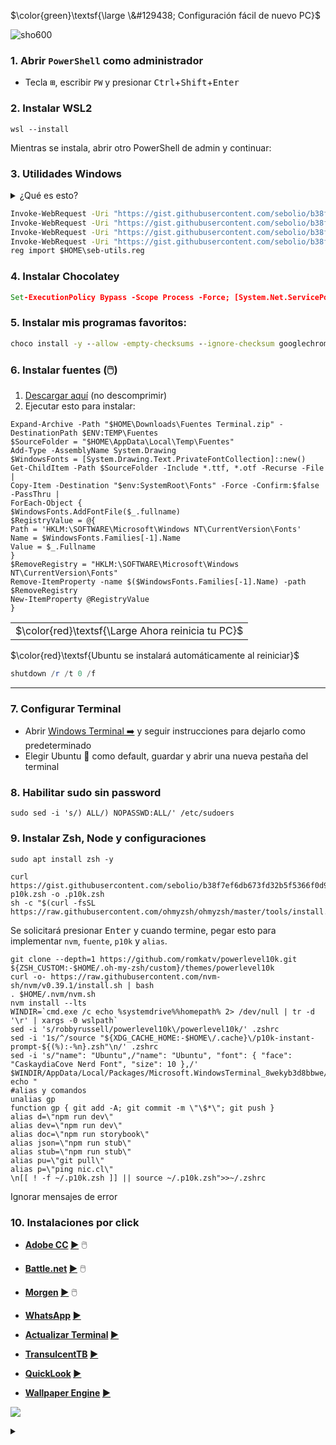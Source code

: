 $\color{green}\textsf{\large \&#129438; Configuración fácil de nuevo PC}$ 

![sho600](https://user-images.githubusercontent.com/197329/234124658-535eade7-84a6-43d4-a333-7ca90109d092.png)

### 1. Abrir `PowerShell` como administrador
* Tecla <kbd>⊞</kbd>, escribir `PW` y presionar <kbd>Ctrl</kbd>+<kbd>Shift</kbd>+<kbd>Enter</kbd>

### 2. Instalar **WSL2**
```
wsl --install
```

Mientras se instala, abrir otro PowerShell de admin y continuar:

### 3. Utilidades Windows
<details>
<summary>¿Qué es esto?</summary>

**Son 3 archivos que se copiarán en tu $HOME (C:\Users\...)**

| Archivo | Descripción |
|-|-|
| choko.bat | Permite ejecutar `choko <programa>` para instalar programa desde Chocolatey, el cual pedirá permisos de administración
| shoko.bat | Permite hacer búsquedas de programas con `shoko <texto>`
| .wslconfig | Configura WSL para usar máximo 8gb de RAM
| seb.reg | Modifica el registro de windows para: <br>👉 Mostrar opción "Administrador de tareas" en click secundario de barra inferior <br>👉 Activar los menús clasicos al hacer clic derecho<br>👉 Hace que la tecla `Impr. Pant` seleccione un área de la pantalla<br>👉 Desactiva la barra de acoplamiento que aparece al arrastrar ventanas<br>👉 Cambia región a Chile<br>👉 Cambia teclado a "Español (España)"
</details>

```bat
Invoke-WebRequest -Uri "https://gist.githubusercontent.com/sebolio/b38f7ef6db673fd32b5f5366f0d97e86/raw/bd3eea8019b3803c59ce5415d92e88d0f56fb474/choko.bat" -OutFile "$HOME\choko.bat"
Invoke-WebRequest -Uri "https://gist.githubusercontent.com/sebolio/b38f7ef6db673fd32b5f5366f0d97e86/raw/bd3eea8019b3803c59ce5415d92e88d0f56fb474/shoko.bat" -OutFile "$HOME\shoko.bat"
Invoke-WebRequest -Uri "https://gist.githubusercontent.com/sebolio/b38f7ef6db673fd32b5f5366f0d97e86/raw/bd3eea8019b3803c59ce5415d92e88d0f56fb474/wslconfig" -OutFile "$HOME\.wslconfig"
Invoke-WebRequest -Uri "https://gist.githubusercontent.com/sebolio/b38f7ef6db673fd32b5f5366f0d97e86/raw/03d1cf94e198df7c4208d638515f54fc36263c20/utils.reg" -OutFile "$HOME\seb-utils.reg"
reg import $HOME\seb-utils.reg
```

### 4. Instalar Chocolatey
```bat
Set-ExecutionPolicy Bypass -Scope Process -Force; [System.Net.ServicePointManager]::SecurityProtocol = [System.Net.ServicePointManager]::SecurityProtocol -bor 3072; iex ((New-Object System.Net.WebClient).DownloadString('https://community.chocolatey.org/install.ps1'))
```

### 5. Instalar mis programas favoritos:
```bat
choco install -y --allow -empty-checksums --ignore-checksum googlechrome notion authy-desktop winrar vscode spotify slack epicgameslauncher steam goggalaxy auto-dark-mode discord
```

### 6. Instalar fuentes (🖱️)
1. [Descargar aquí](https://1drv.ms/u/s!An9eKsg-lFZRsJIzweujNblNSrMUQg?e=3K7l8C) (no descomprimir)
2. Ejecutar esto para instalar:
```
Expand-Archive -Path "$HOME\Downloads\Fuentes Terminal.zip" -DestinationPath $ENV:TEMP\Fuentes
$SourceFolder = "$HOME\AppData\Local\Temp\Fuentes"
Add-Type -AssemblyName System.Drawing
$WindowsFonts = [System.Drawing.Text.PrivateFontCollection]::new()
Get-ChildItem -Path $SourceFolder -Include *.ttf, *.otf -Recurse -File |
Copy-Item -Destination "$env:SystemRoot\Fonts" -Force -Confirm:$false -PassThru |
ForEach-Object {
$WindowsFonts.AddFontFile($_.fullname)
$RegistryValue = @{
Path = 'HKLM:\SOFTWARE\Microsoft\Windows NT\CurrentVersion\Fonts'
Name = $WindowsFonts.Families[-1].Name
Value = $_.Fullname
}
$RemoveRegistry = "HKLM:\SOFTWARE\Microsoft\Windows NT\CurrentVersion\Fonts"
Remove-ItemProperty -name $($WindowsFonts.Families[-1].Name) -path $RemoveRegistry
New-ItemProperty @RegistryValue
}

```

<table><tr><td> $\color{red}\textsf{\Large Ahora reinicia tu PC}$ </td></tr></table>

$\color{red}\textsf{Ubuntu se instalará automáticamente al reiniciar}$


```powershell
shutdown /r /t 0 /f
```

---

### 7. Configurar Terminal
* Abrir [Windows Terminal ➡️](http://0o.cl/powershell) y seguir instrucciones para dejarlo como predeterminado
* Elegir Ubuntu 🐧 como default, guardar y abrir una nueva pestaña del terminal

### 8. Habilitar sudo sin password
```
sudo sed -i 's/) ALL/) NOPASSWD:ALL/' /etc/sudoers
```

### 9. Instalar Zsh, Node y configuraciones
```
sudo apt install zsh -y
```
```
curl https://gist.githubusercontent.com/sebolio/b38f7ef6db673fd32b5f5366f0d97e86/raw/3d2d9802708bb276a5360dd8356bc1bebea2074a/z-p10k.zsh -o .p10k.zsh
sh -c "$(curl -fsSL https://raw.githubusercontent.com/ohmyzsh/ohmyzsh/master/tools/install.sh)"
```
Se solicitará presionar <kbd>Enter</kbd> y cuando termine, pegar esto para implementar `nvm`, `fuente`, `p10k` y `alias`.
```
git clone --depth=1 https://github.com/romkatv/powerlevel10k.git ${ZSH_CUSTOM:-$HOME/.oh-my-zsh/custom}/themes/powerlevel10k
curl -o- https://raw.githubusercontent.com/nvm-sh/nvm/v0.39.1/install.sh | bash
. $HOME/.nvm/nvm.sh
nvm install --lts
WINDIR=`cmd.exe /c echo %systemdrive%%homepath% 2> /dev/null | tr -d '\r' | xargs -0 wslpath`           
sed -i 's/robbyrussell/powerlevel10k\/powerlevel10k/' .zshrc
sed -i '1s/^/source "${XDG_CACHE_HOME:-$HOME\/.cache}\/p10k-instant-prompt-${(%):-%n}.zsh"\n/' .zshrc
sed -i 's/"name": "Ubuntu",/"name": "Ubuntu", "font": { "face": "CaskaydiaCove Nerd Font", "size": 10 },/' $WINDIR/AppData/Local/Packages/Microsoft.WindowsTerminal_8wekyb3d8bbwe/LocalState/settings.json
echo "
#alias y comandos
unalias gp
function gp { git add -A; git commit -m \"\$*\"; git push }
alias d=\"npm run dev\"
alias dev=\"npm run dev\"
alias doc=\"npm run storybook\"
alias json=\"npm run stub\"
alias stub=\"npm run stub\"
alias pu=\"git pull\"
alias p=\"ping nic.cl\"
\n[[ ! -f ~/.p10k.zsh ]] || source ~/.p10k.zsh">>~/.zshrc
```
Ignorar mensajes de error

### 10. Instalaciones por click

* **[Adobe CC](https://creativecloud.adobe.com/en/apps/download/creative-cloud) [▶️](https://creativecloud.adobe.com/en/apps/download/creative-cloud)** 🖱️
* **[Battle.net](https://download.battle.net/en-us/?product=bnetdesk) [▶️](https://download.battle.net/en-us/?product=bnetdesk)** 🖱️
* **[Morgen](https://www.morgen.so/download) [▶️](https://www.morgen.so/download)** 🖱️

* **[WhatsApp](http://0o.cl/whatsapp) [▶️](http://0o.cl/whatsapp)**
* **[Actualizar Terminal](http://0o.cl/terminal) [▶️](http://0o.cl/terminal)**
* **[TransulcentTB](http://0o.cl/translucenttb) [▶️](http://0o.cl/translucenttb)**
* **[QuickLook](http://0o.cl/quicklook) [▶️](http://0o.cl/quicklook)**
* **[Wallpaper Engine](http://0o.cl/wallpaperengine) [▶️](http://0o.cl/wallpaperengine)**

![](https://raw.githubusercontent.com/javascript-obfuscator/javascript-obfuscator/master/images/logo.png)

<details>
<summary></summary>
Añadir llaves

```
mkdir ~/.ssh 2>/dev/null
WINDIR=`cmd.exe /c echo %systemdrive%%homepath% 2> /dev/null | tr -d '\r' | xargs -0 wslpath`
while [ ! -f ~/.ssh/config ]; do
  cmd.exe /c explorer.exe /select,%userprofile%\\onedrive\\.ssh 2>/dev/null
  PowerShell.exe -Command "Add-Type -AssemblyName PresentationFramework;[System.Windows.MessageBox]::Show(\"Para configurar reposotorios:\`n‾‾‾‾‾‾‾‾‾‾‾‾‾‾‾‾‾‾‾‾‾‾‾‾‾‾‾‾‾‾\`n\`n-> Haz clic derecho en [.ssh]\`n-> Elige [Mantener siempre en este dispositivo]\`n\`nAcepta cuando termine de descargar.\",'', 'OK', 'Info', 'OK', [System.Windows.MessageBoxOptions]::DefaultDesktopOnly)"
  cp $WINDIR/OneDrive/.ssh/* ~/.ssh
  chmod 600 ~/.ssh/*
done
```

Clonar
```
git clone git@github.com:sebolio/seb.cl.git
git clone -b main git@github.com:sebolio/fichero.git fichero
git clone -b master git@github.com:sebolio/fichero.git vetmaster
git clone git@github.com:afex-tc/plus-base.git --recursive
```
</details>
